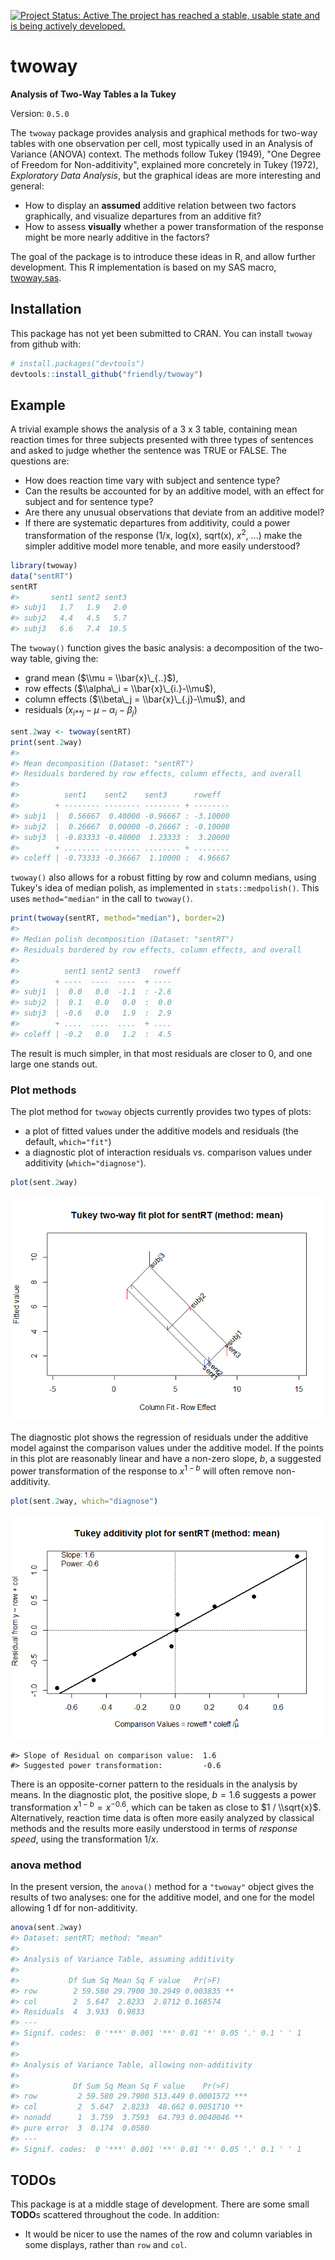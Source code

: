
[![Project Status: Active The project has reached a stable, usable state and is being actively developed.](https://www.repostatus.org/badges/latest/active.svg)](https://www.repostatus.org/#active)

<!-- [![Licence](https://img.shields.io/badge/licence-GPL--3-blue.svg)](https://www.gnu.org/licenses/gpl-3.0.en.html) -->
<!-- README.md is generated from README.Rmd. Please edit that file -->
twoway
======

**Analysis of Two-Way Tables a la Tukey**

Version: `0.5.0`

The `twoway` package provides analysis and graphical methods for two-way tables with one observation per cell, most typically used in an Analysis of Variance (ANOVA) context. The methods follow Tukey (1949), "One Degree of Freedom for Non-additivity", explained more concretely in Tukey (1972), *Exploratory Data Analysis*, but the graphical ideas are more interesting and general:

-   How to display an **assumed** additive relation between two factors graphically, and visualize departures from an additive fit?
-   How to assess **visually** whether a power transformation of the response might be more nearly additive in the factors?

The goal of the package is to introduce these ideas in R, and allow further development. This R implementation is based on my SAS macro, [twoway.sas](http://www.datavis.ca/sasmac/twoway.html).

Installation
------------

This package has not yet been submitted to CRAN. You can install `twoway` from github with:

``` r
# install.packages("devtools")
devtools::install_github("friendly/twoway")
```

Example
-------

A trivial example shows the analysis of a 3 x 3 table, containing mean reaction times for three subjects presented with three types of sentences and asked to judge whether the sentence was TRUE or FALSE. The questions are:

-   How does reaction time vary with subject and sentence type?
-   Can the results be accounted for by an additive model, with an effect for subject and for sentence type?
-   Are there any unusual observations that deviate from an additive model?
-   If there are systematic departures from additivity, could a power transformation of the response (1/x, log(x), sqrt(x), *x*<sup>2</sup>, ...) make the simpler additive model more tenable, and more easily understood?

``` r
library(twoway)
data("sentRT")
sentRT
#>       sent1 sent2 sent3
#> subj1   1.7   1.9   2.0
#> subj2   4.4   4.5   5.7
#> subj3   6.6   7.4  10.5
```

The `twoway()` function gives the basic analysis: a decomposition of the two-way table, giving the:

-   grand mean ($\\mu = \\bar{x}\_{..}$),
-   row effects ($\\alpha\_i = \\bar{x}\_{i.}-\\mu$),
-   column effects ($\\beta\_j = \\bar{x}\_{.j}-\\mu$), and
-   residuals (*x*<sub>*i**j*</sub> − *μ* − *α*<sub>*i*</sub> − *β*<sub>*j*</sub>)

``` r
sent.2way <- twoway(sentRT)
print(sent.2way)
#> 
#> Mean decomposition (Dataset: "sentRT")
#> Residuals bordered by row effects, column effects, and overall
#> 
#>          sent1    sent2    sent3      roweff  
#>        + -------- -------- -------- + --------
#> subj1  |  0.56667  0.40000 -0.96667 : -3.10000
#> subj2  |  0.26667  0.00000 -0.26667 : -0.10000
#> subj3  | -0.83333 -0.40000  1.23333 :  3.20000
#>        + ........ ........ ........ + ........
#> coleff | -0.73333 -0.36667  1.10000 :  4.96667
```

`twoway()` also allows for a robust fitting by row and column medians, using Tukey's idea of median polish, as implemented in `stats::medpolish()`. This uses `method="median"` in the call to `twoway()`.

``` r
print(twoway(sentRT, method="median"), border=2)
#> 
#> Median polish decomposition (Dataset: "sentRT")
#> Residuals bordered by row effects, column effects, and overall
#> 
#>          sent1 sent2 sent3   roweff
#>        + ----  ----  ----  + ----  
#> subj1  |  0.0   0.0  -1.1  : -2.6  
#> subj2  |  0.1   0.0   0.0  :  0.0  
#> subj3  | -0.6   0.0   1.9  :  2.9  
#>        + ....  ....  ....  + ....  
#> coleff | -0.2   0.0   1.2  :  4.5
```

The result is much simpler, in that most residuals are closer to 0, and one large one stands out.

### Plot methods

The plot method for `twoway` objects currently provides two types of plots:

-   a plot of fitted values under the additive models and residuals (the default, `which="fit"`)
-   a diagnostic plot of interaction residuals vs. comparison values under additivity (`which="diagnose"`).

``` r
plot(sent.2way)
```

![](README-ex1-plot-1.png)

The diagnostic plot shows the regression of residuals under the additive model against the comparison values under the additive model. If the points in this plot are reasonably linear and have a non-zero slope, *b*, a suggested power transformation of the response to *x*<sup>1 − *b*</sup> will often remove non-additivity.

``` r
plot(sent.2way, which="diagnose")
```

![](README-ex1-plot2-1.png)

    #> Slope of Residual on comparison value:  1.6 
    #> Suggested power transformation:         -0.6

There is an opposite-corner pattern to the residuals in the analysis by means. In the diagnostic plot, the positive slope, *b* = 1.6 suggests a power transformation *x*<sup>1 − *b*</sup> = *x*<sup>−0.6</sup>, which can be taken as close to $1 / \\sqrt{x}$. Alternatively, reaction time data is often more easily analyzed by classical methods and the results more easily understood in terms of *response speed*, using the transformation 1/*x*.

### anova method

In the present version, the `anova()` method for a `"twoway"` object gives the results of two analyses: one for the additive model, and one for the model allowing 1 df for non-additivity.

``` r
anova(sent.2way)
#> Dataset: sentRT; method: "mean"
#> 
#> Analysis of Variance Table, assuming additivity
#> 
#>           Df Sum Sq Mean Sq F value   Pr(>F)   
#> row        2 59.580 29.7900 30.2949 0.003835 **
#> col        2  5.647  2.8233  2.8712 0.168574   
#> Residuals  4  3.933  0.9833                    
#> ---
#> Signif. codes:  0 '***' 0.001 '**' 0.01 '*' 0.05 '.' 0.1 ' ' 1
#> 
#> 
#> Analysis of Variance Table, allowing non-additivity
#> 
#>            Df Sum Sq Mean Sq F value    Pr(>F)    
#> row         2 59.580 29.7900 513.449 0.0001572 ***
#> col         2  5.647  2.8233  48.662 0.0051710 ** 
#> nonadd      1  3.759  3.7593  64.793 0.0040046 ** 
#> pure error  3  0.174  0.0580                      
#> ---
#> Signif. codes:  0 '***' 0.001 '**' 0.01 '*' 0.05 '.' 0.1 ' ' 1
```

TODOs
-----

This package is at a middle stage of development. There are some small **TODO**s scattered throughout the code. In addition:

<!-- * Implement a proper `anova.twoway()` method, giving a comprehensive analysis of variance table, including the Tukey 1 df test for non-additivity. The present version is just an initial sketch. -->
<!-- * Create a formula method for a `data.frame` with columns like `row, col, value` as might be used in `twoway(value ~ row + col, data=)`. -->
-   It would be nicer to use the names of the row and column variables in some displays, rather than `row` and `col`.
